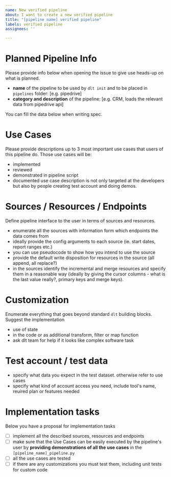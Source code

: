 ```yaml
---
name: New verified pipeline
about: I want to create a new verified pipeline
title: "[pipeline name] verified pipeline"
labels: verified pipeline
assignees: ''

---
```


# Planned Pipeline Info
Please provide info below when opening the issue to give use heads-up on what is planned.
- **name** of the pipeline to be used by `dlt init` and to be placed in `pipelines` folder: [e.g. pipedrive]
- **category and description** of the pipeline: [e.g. CRM, loads the relevant data from pipedrive api]

You can fill the data below when writing spec.

# Use Cases
Please provide descriptions up to 3 most important use cases that users of this pipeline do. Those use cases will be:
- implemented
- reviewed
- demonstrated in pipeline script
- documented
use case description is not only targeted at the developers but also by people creating test account and doing demos.

# Sources / Resources / Endpoints
Define pipeline interface to the user in terms of sources and resources.
- enumerate all the sources with information form which endpoints the data comes from
- ideally provide the config arguments to each source (ie. start dates, report ranges etc.)
- you can use pseudocode to show how you intend to use the source
- provide the default write disposition for resources in the source (all append, all replace?)
- in the sources identify the incremental and merge resources and specify them in a reasonable way (ideally by giving the cursor columns - what is the last value really?, primary keys and merge keys).

# Customization
Enumerate everything that goes beyond standard `dlt` building blocks. Suggest the implementation
- use of state
- in the code or as additional transform, filter or map function
- ask dlt team for help if it looks like complex software task

# Test account / test data
- specify what data you expect in the test dataset. otherwise refer to use cases
- specify what kind of account access you need, include tool's name, reuired plan or features needed

# Implementation tasks
Below you have a proposal for implementation tasks
* [ ] implement all the described sources, resources and endpoints
* [ ] make sure that the Use Cases can be easily executed by the pipeline's user by **providing demonstrations of all the use cases** in the `[pipeline_name]_pipeline.py`
* [ ] all the use cases are tested
* [ ] if there are any customizations you must test them, including unit tests for custom code
